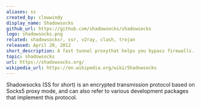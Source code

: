 ```yaml
---
aliases: ss
created_by: clowwindy
display_name: Shadowsocks
github_url: https://github.com/shadowsocks/shadowsocks
logo: shadowsocks.png
related: shadowsocksr, ssr, v2ray, clash, trojan
released: April 20, 2012
short_description: A fast tunnel proxythat helps you bypass firewalls.
topic: shadowsocks
url: https://shadowsocks.org/
wikipedia_url: https://en.wikipedia.org/wiki/Shadowsocks
---
```

Shadowsocks (SS for short) is an encrypted transmission protocol based on Socks5 proxy mode, and can also refer to various development packages that implement this protocol.
